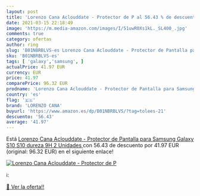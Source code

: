 ```yaml
---
layout: post
title: 'Lorenzo Cana Aclouddate - Protector de P al 56.43 % de descuento'
date: 2021-03-15 22:18:49
image: 'https://m.media-amazon.com/images/I/51uwR0Xs1kL._SL400_.jpg'
comments: true
category: ofertas
author: ring
slug: 'B01NBRBLVS-es Lorenzo Cana Aclouddate - Protector de Pantalla para...'
sku: 'B01NBRBLVS-es'
tags: [ 'galaxy','samsung', ]
actualPrice: 41.97 EUR
currency: EUR
price: 41.97
comparePrice: 96.32 EUR
prodname: 'Lorenzo Cana Aclouddate - Protector de Pantalla para Samsung Galaxy S10  S10  dureza 9H  2 Unidades '
country: 'es'
flag: '🇪🇸'
brand: 'LORENZO CANA'
buyurl: 'https://www.amazon.es/dp/B01NBRBLVS/?tag=tolees-21'
descuento: '56.43'
average: '41.97'
---
```


Está [Lorenzo Cana Aclouddate - Protector de Pantalla para Samsung Galaxy S10  S10  dureza 9H  2 Unidades ](https://www.amazon.es/dp/B01NBRBLVS/?tag=tolees-21) con 56.43 de descuento por 41.97 EUR (original: 96.32 EUR) en el siguiente enlace!

[![Lorenzo Cana Aclouddate - Protector de P](https://m.media-amazon.com/images/I/51uwR0Xs1kL._SL400_.jpg)](https://www.amazon.es/dp/B01NBRBLVS/?tag=tolees-21)

ℹ️:


[🛒 Ver la oferta!!](https://www.amazon.es/dp/B01NBRBLVS/?tag=tolees-21)
